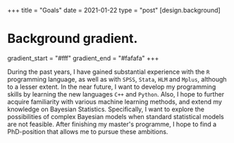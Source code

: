 +++
title = "Goals"
date = 2021-01-22
type = "post"
[design.background]
  # Background gradient.
  gradient_start = "#fff"
  gradient_end = "#fafafa"
+++ 

During the past years, I have gained substantial experience with the `R` programming language, as well as with `SPSS`, `Stata`, `HLM` and `Mplus`, although to a lesser extent. In the near future, I want to develop my programming skills by learning the new languages `C++` and `Python`. Also, I hope to further acquire familiarity with various machine learning methods, and extend my knowledge on Bayesian Statistics. Specifically, I want to explore the possibilities of complex Bayesian models when standard statistical models are not feasible. After finishing my master's programme, I hope to find a PhD-position that allows me to pursue these ambitions.